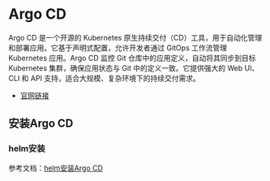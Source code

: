 # Argo CD

Argo CD 是一个开源的 Kubernetes 原生持续交付（CD）工具，用于自动化管理和部署应用。它基于声明式配置，允许开发者通过 GitOps 工作流管理 Kubernetes 应用。Argo CD 监控 Git 仓库中的应用定义，自动将其同步到目标 Kubernetes 集群，确保应用状态与 Git 中的定义一致。它提供强大的 Web UI、CLI 和 API 支持，适合大规模、复杂环境下的持续交付需求。

- [官网链接](https://argo-cd.readthedocs.io/)



## 安装Argo CD

### helm安装

参考文档：[helm安装Argo CD](/work/kubernetes/service/argo-cd/v2.14.8/)